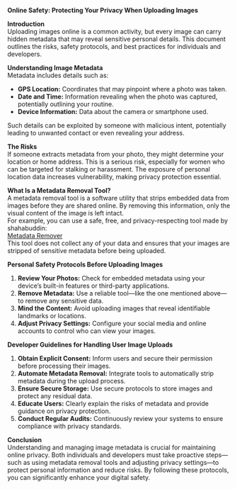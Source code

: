 **Online Safety: Protecting Your Privacy When Uploading Images**

**Introduction**  
Uploading images online is a common activity, but every image can carry hidden metadata that may reveal sensitive personal details. This document outlines the risks, safety protocols, and best practices for individuals and developers.

**Understanding Image Metadata**  
Metadata includes details such as:  
- **GPS Location:** Coordinates that may pinpoint where a photo was taken.  
- **Date and Time:** Information revealing when the photo was captured, potentially outlining your routine.  
- **Device Information:** Data about the camera or smartphone used.

Such details can be exploited by someone with malicious intent, potentially leading to unwanted contact or even revealing your address.

**The Risks**  
If someone extracts metadata from your photo, they might determine your location or home address. This is a serious risk, especially for women who can be targeted for stalking or harassment. The exposure of personal location data increases vulnerability, making privacy protection essential.

**What Is a Metadata Removal Tool?**  
A metadata removal tool is a software utility that strips embedded data from images before they are shared online. By removing this information, only the visual content of the image is left intact.  
For example, you can use a safe, free, and privacy-respecting tool made by shahabuddin:  
[Metadata Remover](https://meta-data-remover.streamlit.app/)  
This tool does not collect any of your data and ensures that your images are stripped of sensitive metadata before being uploaded.

**Personal Safety Protocols Before Uploading Images**  
1. **Review Your Photos:** Check for embedded metadata using your device’s built-in features or third-party applications.  
2. **Remove Metadata:** Use a reliable tool—like the one mentioned above—to remove any sensitive data.  
3. **Mind the Content:** Avoid uploading images that reveal identifiable landmarks or locations.  
4. **Adjust Privacy Settings:** Configure your social media and online accounts to control who can view your images.

**Developer Guidelines for Handling User Image Uploads**  
1. **Obtain Explicit Consent:** Inform users and secure their permission before processing their images.  
2. **Automate Metadata Removal:** Integrate tools to automatically strip metadata during the upload process.  
3. **Ensure Secure Storage:** Use secure protocols to store images and protect any residual data.  
4. **Educate Users:** Clearly explain the risks of metadata and provide guidance on privacy protection.  
5. **Conduct Regular Audits:** Continuously review your systems to ensure compliance with privacy standards.

**Conclusion**  
Understanding and managing image metadata is crucial for maintaining online privacy. Both individuals and developers must take proactive steps—such as using metadata removal tools and adjusting privacy settings—to protect personal information and reduce risks. By following these protocols, you can significantly enhance your digital safety.
